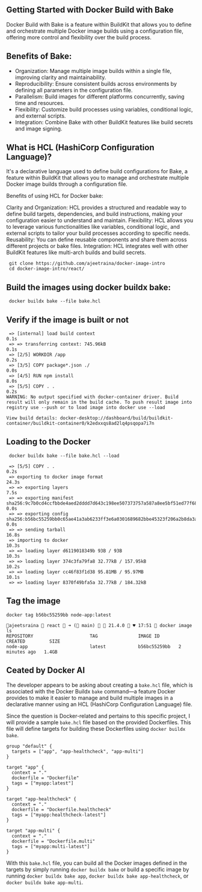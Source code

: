 ## Getting Started with Docker Build with Bake


Docker Build with Bake is a feature within BuildKit that allows you to define and orchestrate multiple Docker image builds using a configuration file, offering more control and flexibility over the build process.

## Benefits of Bake:

- Organization: Manage multiple image builds within a single file, improving clarity and maintainability.
- Reproducibility: Ensure consistent builds across environments by defining all parameters in the configuration file.
- Parallelism: Build images for different platforms concurrently, saving time and resources.
- Flexibility: Customize build processes using variables, conditional logic, and external scripts.
- Integration: Combine Bake with other BuildKit features like build secrets and image signing.


## What is HCL (HashiCorp Configuration Language)?

It's a declarative language used to define build configurations for Bake, a feature within BuildKit that allows you to manage and orchestrate multiple Docker image builds through a configuration file.

Benefits of using HCL for Docker bake:

Clarity and Organization: HCL provides a structured and readable way to define build targets, dependencies, and build instructions, making your configuration easier to understand and maintain.
Flexibility: HCL allows you to leverage various functionalities like variables, conditional logic, and external scripts to tailor your build processes according to specific needs.
Reusability: You can define reusable components and share them across different projects or bake files.
Integration: HCL integrates well with other BuildKit features like multi-arch builds and build secrets.

```
 git clone https://github.com/ajeetraina/docker-image-intro
 cd docker-image-intro/react/
 ```


## Build the images using docker buildx bake:

```
 docker buildx bake --file bake.hcl
```

## Verify if the image is built or not

```
 => [internal] load build context                                                        0.1s
 => => transferring context: 745.96kB                                                      0.1s
 => [2/5] WORKDIR /app                                                              0.2s
 => [3/5] COPY package*.json ./                                                         0.0s
 => [4/5] RUN npm install                                                            8.0s
 => [5/5] COPY . .                                                                0.2s
WARNING: No output specified with docker-container driver. Build result will only remain in the build cache. To push result image into registry use --push or to load image into docker use --load

View build details: docker-desktop://dashboard/build/buildkit-container/buildkit-container0/k2edxxqs8ad2lq4psqopa7i7n
```


## Loading to the Docker

```
 docker buildx bake --file bake.hcl --load
```


```
 => [5/5] COPY . .                                                                                                                               0.2s
 => exporting to docker image format                                                                                                            24.3s
 => => exporting layers                                                                                                                          7.5s
 => => exporting manifest sha256:9c7b0cd4ccfbbde4aed2dddd7d643c198ee507373757a587a8ee5bf51ed77f68                                                0.0s
 => => exporting config sha256:b56bc55259bb0c65ae41a3ab6233ff3e6a0301689682bbe45323f206a2b8da3a                                                  0.0s
 => => sending tarball                                                                                                                          16.8s
 => importing to docker                                                                                                                         10.3s
 => => loading layer d6119018349b 93B / 93B                                                                                                     10.3s
 => => loading layer 374c3fa79fa8 32.77kB / 157.95kB                                                                                            10.2s
 => => loading layer cc46f83f1d38 95.81MB / 95.97MB                                                                                             10.1s
 => => loading layer 8370f49bfa5a 32.77kB / 184.32kB
```

## Tag the image

```
docker tag b56bc55259bb node-app:latest
```

```
ajeetsraina  react  ➜ ( main)   21.4.0  ♥ 17:51  docker image ls
REPOSITORY                     TAG               IMAGE ID       CREATED         SIZE
node-app                       latest            b56bc55259bb   2 minutes ago   1.4GB
```

## Ceated by Docker AI

The developer appears to be asking about creating a `bake.hcl` file, which is associated with the Docker Buildx `bake` command—a feature Docker provides to make it easier to manage and build multiple images in a declarative manner using an HCL (HashiCorp Configuration Language) file.

Since the question is Docker-related and pertains to this specific project, I will provide a sample `bake.hcl` file based on the provided Dockerfiles. This file will define targets for building these Dockerfiles using `docker buildx bake`.

```
group "default" {
  targets = ["app", "app-healthcheck", "app-multi"]
}

target "app" {
  context = "."
  dockerfile = "Dockerfile"
  tags = ["myapp:latest"]
}

target "app-healthcheck" {
  context = "."
  dockerfile = "Dockerfile.healthcheck"
  tags = ["myapp:healthcheck-latest"]
}

target "app-multi" {
  context = "."
  dockerfile = "Dockerfile.multi"
  tags = ["myapp:multi-latest"]
}
```

With this `bake.hcl` file, you can build all the Docker images defined in the targets by simply running `docker buildx bake` or build a specific image by running `docker buildx bake app`, `docker buildx bake app-healthcheck`, or `docker buildx bake app-multi`.


